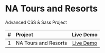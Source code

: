# NA Tours and Resorts
Advanced CSS &amp; Sass Project

| #  |       Project       | Live Demo |
|:--:|:--------------------|:---------:|
| 1  | NA Tours and Resorts | [Live Demo](https://aa-na-tours-and-resorts.netlify.app/) |

